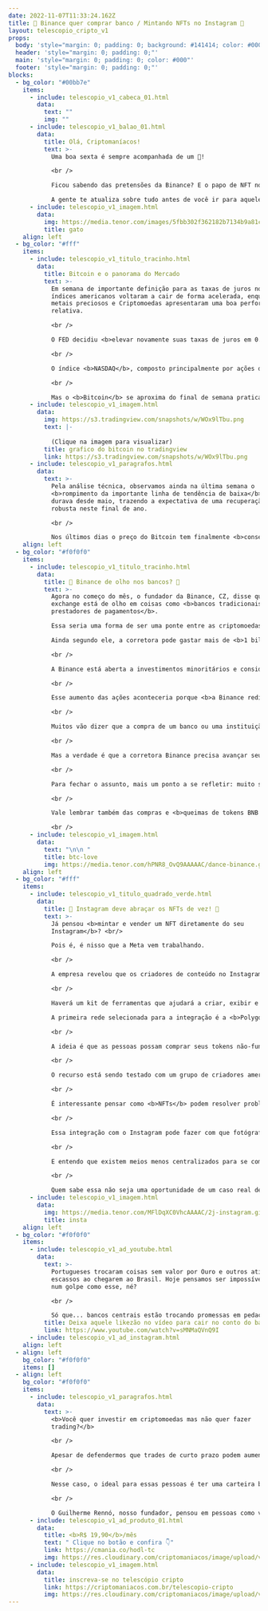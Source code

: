 ```yaml
---
date: 2022-11-07T11:33:24.162Z
title: 🏦 Binance quer comprar banco / Mintando NFTs no Instagram 🤳
layout: telescopio_cripto_v1
props:
  body: 'style="margin: 0; padding: 0; background: #141414; color: #000"'
  header: 'style="margin: 0; padding: 0;"'
  main: 'style="margin: 0; padding: 0; color: #000"'
  footer: 'style="margin: 0; padding: 0;"'
blocks:
  - bg_color: "#00bb7e"
    items:
      - include: telescopio_v1_cabeca_01.html
        data:
          text: ""
          img: ""
      - include: telescopio_v1_balao_01.html
        data:
          title: Olá, Criptomaníacos!
          text: >-
            Uma boa sexta é sempre acompanhada de um 🔭!

            <br />

            Ficou sabendo das pretensões da Binance? E o papo de NFT no Insta?<br/>

            A gente te atualiza sobre tudo antes de você ir para aquele rolezinho sexteiro!
      - include: telescopio_v1_imagem.html
        data:
          img: https://media.tenor.com/images/5fbb302f362182b7134b9a81cb6a90c8/tenor.gif
          title: gato
    align: left
  - bg_color: "#fff"
    items:
      - include: telescopio_v1_titulo_tracinho.html
        data:
          title: Bitcoin e o panorama do Mercado
          text: >-
            Em semana de importante definição para as taxas de juros nos EUA, os
            índices americanos voltaram a cair de forma acelerada, enquanto os
            metais preciosos e Criptomoedas apresentaram uma boa performance
            relativa.

            <br />

            O FED decidiu <b>elevar novamente suas taxas de juros em 0.75%</b>, mas através da coletiva de seu presidente deixou a “porta aberta” para <b>reduzir o ritmo nas próximas reuniões</b>, conforme se aproximam das projeções para 2023.

            <br />

            O índice <b>NASDAQ</b>, composto principalmente por ações de empresas de tecnologia e mais sensíveis à variação das taxas de juros, acumulava <b>queda superior aos 7%</b> até o fechamento de ontem.

            <br />

            Mas o <b>Bitcoin</b> se aproxima do final de semana praticamente no “<b>zero a zero</b>”, voltando a mostrar bastante resiliência, enquanto diversos <b>projetos alternativos</b> (Altcoins) acumulam <b>retornos de dois dígitos</b>.
      - include: telescopio_v1_imagem.html
        data:
          img: https://s3.tradingview.com/snapshots/w/WOx9lTbu.png
          text: |-
            
            (Clique na imagem para visualizar)
          title: grafico do bitcoin no tradingview
          link: https://s3.tradingview.com/snapshots/w/WOx9lTbu.png
      - include: telescopio_v1_paragrafos.html
        data:
          text: >-
            Pela análise técnica, observamos ainda na última semana o
            <b>rompimento da importante linha de tendência de baixa</b> que
            durava desde maio, trazendo a expectativa de uma recuperação mais
            robusta neste final de ano.

            <br />

            Nos últimos dias o preço do Bitcoin tem finalmente <b>conseguido se manter acima do patamar de US$20.000</b>, podendo confirmar um pivô de alta que projeta um primeiro <b>alvo na região dos US$22.500</b>.
    align: left
  - bg_color: "#f0f0f0"
    items:
      - include: telescopio_v1_titulo_tracinho.html
        data:
          title: 🏦 Binance de olho nos bancos? 🏦
          text: >-
            Agora no começo do mês, o fundador da Binance, CZ, disse que a
            exchange está de olho em coisas como <b>bancos tradicionais e
            prestadores de pagamentos</b>. 

            Essa seria uma forma de ser uma ponte entre as criptomoedas e o mundo financeiro tradicional. <br/>

            Ainda segundo ele, a corretora pode gastar mais de <b>1 bilhão de dólares</b> em negócios no ano de 2022. 

            <br />

            A Binance está aberta a investimentos minoritários e considera até mesmo uma aquisição total, já que CZ acredita que esta é uma boa oportunidade para que a exchange <b>capitalize o aumento esperado no preço das ações de um banco com a sua empresa</b>. 

            <br />

            Esse aumento das ações aconteceria porque <b>a Binance redirecionaria os seus usuários para seu banco</b> e como é um número muito expressivo de pessoas, poderia aumentar exponencialmente o seu valor.

            <br />

            Muitos vão dizer que a compra de um banco ou uma instituição financeira fere o princípio e ideologia inicial da Binance, que no início era bem mais preocupada em descentralização e privacidade do usuário.

            <br />

            Mas a verdade é que a corretora Binance precisa avançar seus negócios como a empresa tradicional que virou. E realmente, <b>ter um banco poderia impulsionar suas receitas</b> e mudar seu patamar empresarial. (In)felizmente, faz parte do jogo…

            <br />

            Para fechar o assunto, mais um ponto a se refletir: muito se discute quanto a rede BNB é descentralizada e independente da empresa. Se na teoria não haveria vínculo direto, a verdade é que a concentração de validadores da rede é <b>polêmica</b>. 

            <br />

            Vale lembrar também das compras e <b>queimas de tokens BNB pela exchange Binance</b>, o que aproxima empresa e rede.  

            <br />
      - include: telescopio_v1_imagem.html
        data:
          text: "\n\n "
          title: btc-love
          img: https://media.tenor.com/hPNR8_OvQ9AAAAAC/dance-binance.gif
    align: left
  - bg_color: "#fff"
    items:
      - include: telescopio_v1_titulo_quadrado_verde.html
        data:
          title: 📸 Instagram deve abraçar os NFTs de vez! 🤳
          text: >-
            Já pensou <b>mintar e vender um NFT diretamente do seu
            Instagram</b>? <br/>

            Pois é, é nisso que a Meta vem trabalhando.

            <br />

            A empresa revelou que os criadores de conteúdo no Instagram em breve poderão <b>criar seus próprios NFTs e vendê-los diretamente aos fãs</b>, dentro e fora do Instagram. 

            <br />

            Haverá um kit de ferramentas que ajudará a criar, exibir e vender NFTs. 

            A primeira rede selecionada para a integração é a <b>Polygon</b>, mas há avanços para que a <b>Solana</b> também esteja disponível.

            <br />

            A ideia é que as pessoas possam comprar seus tokens não-fungíveis como qualquer outra compra corriqueira no aplicativo, tanto em <b>iOS e Android</b>. 

            <br />

            O recurso está sendo testado com um grupo de criadores americano antes de que a funcionalidade fique disponível em mais países. 

            <br />

            É interessante pensar como <b>NFTs</b> podem resolver problemas reais das empresas e profissionais. 

            <br />

            Essa integração com o Instagram pode fazer com que fotógrafos vendam sua arte de meio mais fácil. Artistas podem vender itens personalizados a seus fãs.

            <br />

            E entendo que existem meios menos centralizados para se comercializar tokens, mas não podemos ignorar o <b>tamanho do mercado que pode se abrir com o Insta</b>.

            <br />

            Quem sabe essa não seja uma oportunidade de um caso real de sucesso com NFTs e isso impulsione a tecnologia nos protocolos abertos também? 🤩🤩🤩
      - include: telescopio_v1_imagem.html
        data:
          img: https://media.tenor.com/MFlDqXC0VhcAAAAC/2j-instagram.gif
          title: insta
    align: left
  - bg_color: "#f0f0f0"
    items:
      - include: telescopio_v1_ad_youtube.html
        data:
          text: >-
            Portugueses trocaram coisas sem valor por Ouro e outros ativos
            escassos ao chegarem ao Brasil. Hoje pensamos ser impossível cair
            num golpe como esse, né? 

            <br />

            Só que... bancos centrais estão trocando promessas em pedaços de papel por <b>Ouro e Bitcoin</b> de investidores de todo o mundo. E aí, já comprou seu cocar? 
          title: Deixa aquele likezão no vídeo para cair no conto do banco central!
          link: https://www.youtube.com/watch?v=sMNMaQVnQ9I
      - include: telescopio_v1_ad_instagram.html
    align: left
  - align: left
    bg_color: "#f0f0f0"
    items: []
  - align: left
    bg_color: "#f0f0f0"
    items:
      - include: telescopio_v1_paragrafos.html
        data:
          text: >-
            <b>Você quer investir em criptomoedas mas não quer fazer
            trading?</b>

            <br />

            Apesar de defendermos que trades de curto prazo podem aumentar sua rentabilidade, entendemos que nem todo mundo tem o tempo disponível pra operar.

            <br />

            Nesse caso, o ideal para essas pessoas é ter uma carteira bem fundamentada para o longo prazo, cujo objetivo seja acumular Bitcoins.

            <br />

            O Guilherme Rennó, nosso fundador, pensou em pessoas como você e decidiu criar a Carteira HODL, voltada para quem quer dar o primeiro passo no mercado cripto sem se preocupar em operar todo dia.
      - include: telescopio_v1_ad_produto_01.html
        data:
          title: <b>R$ 19,90</b>/mês
          text: " Clique no botão e confira 👇"
          link: https://cmania.co/hodl-tc
          img: https://res.cloudinary.com/criptomaniacos/image/upload/v1661372975/telescopio/produtos/logo_carteira_hodl_mhzjq6.png
      - include: telescopio_v1_imagem.html
        data:
          title: inscreva-se no telescópio cripto
          link: https://criptomaniacos.com.br/telescopio-cripto
          img: https://res.cloudinary.com/criptomaniacos/image/upload/v1662133224/telescopio/inscreva-se-telescopio.png
---
```

